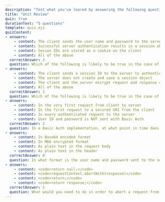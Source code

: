 ```yaml
---
description: "Test what you've leared by answering the following questions."
title: "Unit Review"
quiz: true
durationText: "5 questions"
template: quiz.ejs
quizContent: 
- answers: 
    - content: The client sends the user name and password to the server to authenticate
    - content: Successful server authentication results in a session object creation 
    - content: Sesion IDs are stored as a cookie on the client
    - content: All of the above
  correctAnswer: 3
  question: Which of the following is likely to be true in the case of traditional session-based authentication?
- answers: 
    - content: The client sends a session ID to the server to authenticate
    - content: The server does not create and save a session object
    - content: The client and the server encrypt request and response content
    - content: All of the above
  correctAnswer: 1
  question: Which of the following is likely to be true in the case of REST API authentication?
- answers: 
    - content: In the very first request from client to server
    - content: In the first request to a secured URI from the client
    - content: In every authenticated request to the server
    - content: User ID and password is NOT sent with Basic Auth
  correctAnswer: 2
  question: In a Basic Auth implementation, at what point in time does the client send user ID and password to the server?
- answers: 
    - content: In Base64 encoded format
    - content: In MDA encrypted format
    - content: As plain text in the request body
    - content: As plain text in the header
  correctAnswer: 0
  question: In what format is the user name and password sent to the server in Basic Auth?
- answers: 
    - content: <code>return null;</code>
    - content: <code>requestContext.abortWith(response)</code>
    - content: <code>return;</code>
    - content: <code>return response;</code>
  correctAnswer: 1
  question: What would you need to do in order to abort a request from a request filter?
---
```

